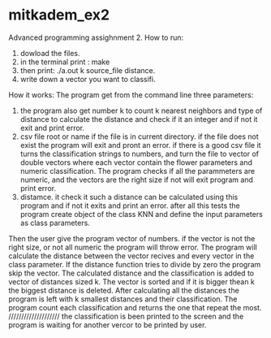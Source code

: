 # mitkadem_ex2
Advanced programming assighnment 2.
How to run: 
1. dowload the files.
2. in the terminal print : make
3. then print: ./a.out k source_file distance.
4. write down a vector you want to classifi.

How it works:
The program get from the command line three parameters: 
1. the program also get number k to count k nearest neighbors and type of distance to calculate the distance and check if it an integer and if not it exit and print error.
2. csv file root or name if the file is in current directory. if the file does not exist the program will exit and pront an error.
if there is a good csv file it turns the classification strings to numbers, and turn the file to vector of double vectors where each vector contain the flower parameters and numeric classification.
The program checks if all the parammeters are numeric, and the vectors are the right size if not will exit program and print error.
3. distamce. it check it such a distance can be calculated using this program and if not it exits and print an error.
after all this tests the program create object of the class KNN and define the input parameters as class parameters.

Then the user give the program vector of numbers. if the vector is not the right size, or not all numeric the program will throw error.
The program will calculate the distance between the vector recives and every vector in the class parameter. If the distance function tries to divide by zero the program skip the vector. The calculated distance and the classification is added to vector of distances sized k. The vector is sorted and if it is bigger thean k the biggest distance is deleted. 
After calculating all the distances the program is left with k smallest distances and their classification. The program count each classification and returns 
the one that repeat the most.
////////////////////
the classification is been printed to the screen and the program is waiting for another vercor to be printed by user.
